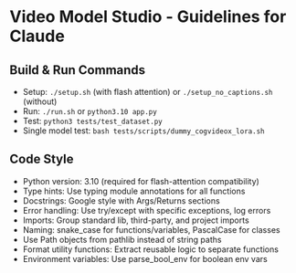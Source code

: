 # Video Model Studio - Guidelines for Claude

## Build & Run Commands
- Setup: `./setup.sh` (with flash attention) or `./setup_no_captions.sh` (without)
- Run: `./run.sh` or `python3.10 app.py`
- Test: `python3 tests/test_dataset.py`
- Single model test: `bash tests/scripts/dummy_cogvideox_lora.sh`

## Code Style
- Python version: 3.10 (required for flash-attention compatibility)
- Type hints: Use typing module annotations for all functions
- Docstrings: Google style with Args/Returns sections
- Error handling: Use try/except with specific exceptions, log errors
- Imports: Group standard lib, third-party, and project imports
- Naming: snake_case for functions/variables, PascalCase for classes
- Use Path objects from pathlib instead of string paths
- Format utility functions: Extract reusable logic to separate functions
- Environment variables: Use parse_bool_env for boolean env vars